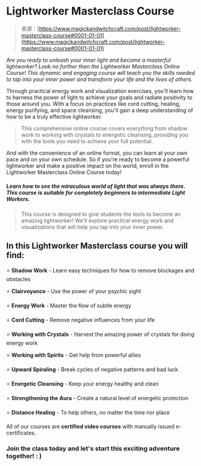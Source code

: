 <!--yml
category: 未分类
date: 2024-06-12 18:32:30
-->

# Lightworker Masterclass Course

> 来源：[https://www.magickandwitchcraft.com/post/lightworker-masterclass-course#0001-01-01](https://www.magickandwitchcraft.com/post/lightworker-masterclass-course#0001-01-01)

*Are you ready to unleash your inner light and become a masterful lightworker? Look no further than the Lightworker Masterclass Online Course! This dynamic and engaging course will teach you the skills needed to tap into your inner power and transform your life and the lives of others.*

Through practical energy work and visualization exercises, you'll learn how to harness the power of light to achieve your goals and radiate positivity to those around you. With a focus on practices like cord cutting, healing, energy purifying, and space cleansing, you'll gain a deep understanding of how to be a truly effective lightworker.

> This comprehensive online course covers everything from shadow work to working with crystals to energetic cleansing, providing you with the tools you need to achieve your full potential.

And with the convenience of an online format, you can learn at your own pace and on your own schedule. So if you're ready to become a powerful lightworker and make a positive impact on the world, enroll in the Lightworker Masterclass Online Course today!

##### Learn how to see the miraculous world of light that was always there. This course is suitable for completely beginners to intermediate Light Workers.

> This course is designed to give students the tools to become an amazing lightworker! We'll explore practical energy work and visualizations that will help you tap into your inner power.

## In this Lightworker Masterclass course you will find:

⭐ **Shadow Work** - Learn easy techniques for how to remove blockages and obstacles

⭐ **Clairvoyance** - Use the power of your psychic sight

⭐ **Energy Work** - Master the flow of subtle energy

⭐ **Cord Cutting** - Remove negative influences from your life

⭐ **Working with Crystals** - Harvest the amazing power of crystals for doing energy work

⭐ **Working with Spirits** - Get help from powerful allies

⭐ **Upward Spiraling** - Break cycles of negative patterns and bad luck

⭐ **Energetic Cleansing** - Keep your energy healthy and clean

⭐ **Strengthening the Aura** - Create a natural level of energetic protection

⭐ **Distance Healing** - To help others, no matter the time nor place

All of our courses are **certified video courses** with manually issued e-certificates.

### Join the class today and let's start this exciting adventure together! : )